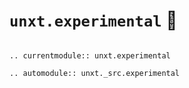 # `unxt.experimental` 🧪

```{eval-rst}

.. currentmodule:: unxt.experimental

.. automodule:: unxt._src.experimental

```
